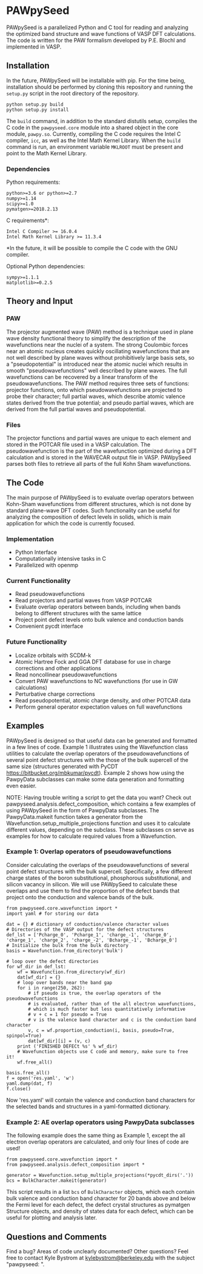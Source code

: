 # PAWpySeed

PAWpySeed is a parallelized Python and C tool for reading and
analyzing the optimized band structure and wave functions
of VASP DFT calculations. The code is written for the PAW
formalism developed by P.E. Blochl and implemented
in VASP.

## Installation

In the future, PAWpySeed will be installable with pip.
For the time being, installation should be performed
by cloning this repository and running the `setup.py` script
in the root directory of the repository.

```
python setup.py build
python setup.py install
```

The `build` command, in addition to the standard distutils setup,
compiles the C code in the `pawpyseed.core` module into a shared
object in the core module, `pawpy.so`. Currently, compiling the
C code requires the Intel C compiler, `icc`, as well as the Intel
Math Kernel Library. When the `build` command is run, an environment
variable `MKLROOT` must be present and point to the Math Kernel Library.

### Dependencies

Python requirements:
```
python>=3.6 or python>=2.7
numpy>=1.14
scipy>=1.0
pymatgen>=2018.2.13
```

C requirements\*:
```
Intel C Compiler >= 16.0.4
Intel Math Kernel Library >= 11.3.4
```
\*In the future, it will be possible to compile the C
code with the GNU compiler.

Optional Python dependencies:
```
sympy>=1.1.1
matplotlib>=0.2.5
```

## Theory and Input

### PAW

The projector augmented wave (PAW) method is a technique
used in plane wave density functional theory to simplify
the description of the wavefunctions near the nuclei
of a system. The strong Coulombic forces near an atomic
nucleus creates quickly oscillating wavefunctions that are
not well described by plane waves without prohibitively
large basis sets, so a "pseudopotential" is introduced
near the atomic nuclei which results in smooth 
"pseudowavefunctions" well described by plane waves. The
full wavefunctions can be recovered by a linear transform
of the pseudowavefunctions. The PAW method requires
three sets of functions: projector functions, onto which
pseudowavefunctions are projected to probe their character;
full partial waves, which describe atomic valence states
derived from the true potential; and pseudo partial waves,
which are derived from the full partial waves and
pseudopotential.

### Files

The projector functions and partial waves are unique
to each element and stored in the POTCAR file
used in a VASP calculation. The pseudowavefunction
is the part of the wavefunction optimized during a DFT
calculation and is stored in the WAVECAR output file
in VASP. PAWpySeed parses both files to retrieve
all parts of the full Kohn Sham wavefunctions.

## The Code

The main purpose of PAWpySeed is to evaluate overlap
operators between Kohn-Sham wavefunctions from different
structures, which is not done by standard plane-wave DFT codes.
Such functionality can be useful for analyzing the composition
of defect levels in solids, which is main application for which
the code is currently focused.

### Implementation

* Python Interface
* Computationally intensive tasks in C
* Parallelized with openmp

### Current Functionality

* Read pseudowavefunctions
* Read projectors and partial waves from VASP POTCAR
* Evaluate overlap operators between bands,
including when bands belong to different structures
with the same lattice
* Project point defect levels onto bulk valence
and conduction bands
* Convenient pycdt interface

### Future Functionality

* Localize orbitals with SCDM-k
* Atomic Hartree Fock and GGA DFT
database for use in charge corrections
and other applications
* Read noncollinear pseudowavefunctions
* Convert PAW wavefunctions to NC wavefunctions
(for use in GW calculations)
* Perturbative charge corrections
* Read pseudopotential, atomic charge
density, and other POTCAR data
* Perform general operator
expectation values on full wavefunctions

## Examples

PAWpySeed is designed so that useful data can be generated
and formatted in a few lines of code. Example 1 illustrates
using the Wavefunction class utilities to calculate the overlap
operators of the pseudowavefunctions of several point defect structures
with the those of the bulk supercell of the same size (structures
generated with PyCDT https://bitbucket.org/mbkumar/pycdt). Example 2
shows how using the PawpyData subclasses can make some data generation
and formatting even easier.

NOTE: Having trouble writing a script to get the data you want?
Check out pawpyseed.analysis.defect_composition, which contains a few
examples of using PAWpySeed in the form of PawpyData subclasses.
The PawpyData.makeit function takes a generator from the Wavefunction.setup_multiple_projections function and uses it to calculate different values, depending on the subclass. These
subclasses cn serve as examples for how to calculate required values from a Wavefunction.

### Example 1: Overlap operators of pseudowavefunctions

Consider calculating the overlaps of the pseudowavefunctions of several point defect
structures with the bulk supercell. Specifically, a few different charge states
of the boron substitutional, phosphorous substitutional, and silicon vacancy in silicon.
We will use PAWpySeed to calculate these overlaps and use them to find the proportion
of the defect bands that project onto the conduction and valence bands of the bulk.

```
from pawpyseed.core.wavefunction import *
import yaml # for storing our data

dat = {} # dictionary of conduction/valence character values
# Directories of the VASP output for the defect structures
def_lst = ['Pcharge_0', 'Pcharge_1', 'charge_-1', 'charge_0', 'charge_1', 'charge_2', 'charge_-2', 'Bcharge_-1', 'Bcharge_0']
# Initialize the bulk from the bulk directory
basis = Wavefunction.from_directory('bulk')

# loop over the defect directories
for wf_dir in def_lst:
	wf = Wavefunction.from_directory(wf_dir)
	dat[wf_dir] = {}
	# loop over bands near the band gap
	for i in range(250, 262):
		# if pseudo is true, the overlap operators of the pseudowavefunctions
		# is evaluated, rather than of the all electron wavefunctions,
		# which is much faster but less quantitatively informative
		# v + c = 1 for pseudo = True
		# v is the valence band character and c is the conduction band character
		v, c = wf.proportion_conduction(i, basis, pseudo=True, spinpol=True)
		dat[wf_dir][i] = (v, c)
	print ('FINISHED DEFECt %s' % wf_dir)
	# Wavefunction objects use C code and memory, make sure to free it!
	wf.free_all()

basis.free_all()
f = open('res.yaml', 'w')
yaml.dump(dat, f)
f.close()
```

Now 'res.yaml' will contain the valence and conduction band characters for the selected bands
and structures in a yaml-formatted dictionary.

### Example 2: AE overlap operators using PawpyData subclasses

The following example does the same thing as Example 1, except the all electron
overlap operators are calculated, and only four lines of code are used!

```
from pawpyseed.core.wavefunction import *
from pawpyseed.analysis.defect_composition import *

generator = Wavefunction.setup_multiple_projections(*pycdt_dirs('.'))
bcs = BulkCharacter.makeit(generator)
```

This script results in a list `bcs` of `BulkCharacter` objects, which each contain bulk valence
and conduction band character for 20 bands above and below the Fermi level for each defect, the
defect crystal structures as pymatgen Structure objects, and density of states data for each
defect, which can be useful for plotting and analysis later.

## Questions and Comments

Find a bug? Areas of code unclearly documented? Other questions? Feel free to contact
Kyle Bystrom at kylebystrom@berkeley.edu with the subject "pawpyseed: <Topic>".
